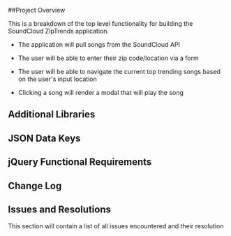 ##Project Overview

This is a breakdown of the top level functionality for building the SoundCloud ZipTrends application.

* The application will pull songs from the SoundCloud API

* The user will be able to enter their zip code/location via a form

* The user will be able to navigate the current top trending songs based on the user's input location

* Clicking a song will render a modal that will play the song

## Additional Libraries

## JSON Data Keys

## jQuery Functional Requirements

## Change Log

## Issues and Resolutions

This section will contain a list of all issues encountered and their resolution

